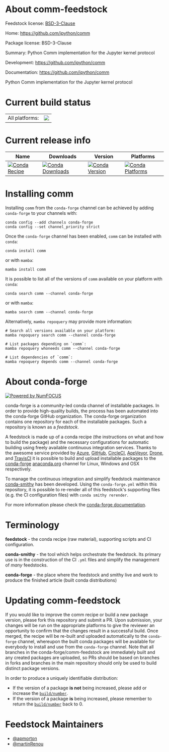 About comm-feedstock
====================

Feedstock license: [BSD-3-Clause](https://github.com/conda-forge/comm-feedstock/blob/main/LICENSE.txt)

Home: https://github.com/ipython/comm

Package license: BSD-3-Clause

Summary: Python Comm implementation for the Jupyter kernel protocol

Development: https://github.com/ipython/comm

Documentation: https://github.com/ipython/comm

Python Comm implementation for the Jupyter kernel protocol

Current build status
====================


<table><tr><td>All platforms:</td>
    <td>
      <a href="https://dev.azure.com/conda-forge/feedstock-builds/_build/latest?definitionId=18018&branchName=main">
        <img src="https://dev.azure.com/conda-forge/feedstock-builds/_apis/build/status/comm-feedstock?branchName=main">
      </a>
    </td>
  </tr>
</table>

Current release info
====================

| Name | Downloads | Version | Platforms |
| --- | --- | --- | --- |
| [![Conda Recipe](https://img.shields.io/badge/recipe-comm-green.svg)](https://anaconda.org/conda-forge/comm) | [![Conda Downloads](https://img.shields.io/conda/dn/conda-forge/comm.svg)](https://anaconda.org/conda-forge/comm) | [![Conda Version](https://img.shields.io/conda/vn/conda-forge/comm.svg)](https://anaconda.org/conda-forge/comm) | [![Conda Platforms](https://img.shields.io/conda/pn/conda-forge/comm.svg)](https://anaconda.org/conda-forge/comm) |

Installing comm
===============

Installing `comm` from the `conda-forge` channel can be achieved by adding `conda-forge` to your channels with:

```
conda config --add channels conda-forge
conda config --set channel_priority strict
```

Once the `conda-forge` channel has been enabled, `comm` can be installed with `conda`:

```
conda install comm
```

or with `mamba`:

```
mamba install comm
```

It is possible to list all of the versions of `comm` available on your platform with `conda`:

```
conda search comm --channel conda-forge
```

or with `mamba`:

```
mamba search comm --channel conda-forge
```

Alternatively, `mamba repoquery` may provide more information:

```
# Search all versions available on your platform:
mamba repoquery search comm --channel conda-forge

# List packages depending on `comm`:
mamba repoquery whoneeds comm --channel conda-forge

# List dependencies of `comm`:
mamba repoquery depends comm --channel conda-forge
```


About conda-forge
=================

[![Powered by
NumFOCUS](https://img.shields.io/badge/powered%20by-NumFOCUS-orange.svg?style=flat&colorA=E1523D&colorB=007D8A)](https://numfocus.org)

conda-forge is a community-led conda channel of installable packages.
In order to provide high-quality builds, the process has been automated into the
conda-forge GitHub organization. The conda-forge organization contains one repository
for each of the installable packages. Such a repository is known as a *feedstock*.

A feedstock is made up of a conda recipe (the instructions on what and how to build
the package) and the necessary configurations for automatic building using freely
available continuous integration services. Thanks to the awesome service provided by
[Azure](https://azure.microsoft.com/en-us/services/devops/), [GitHub](https://github.com/),
[CircleCI](https://circleci.com/), [AppVeyor](https://www.appveyor.com/),
[Drone](https://cloud.drone.io/welcome), and [TravisCI](https://travis-ci.com/)
it is possible to build and upload installable packages to the
[conda-forge](https://anaconda.org/conda-forge) [anaconda.org](https://anaconda.org/)
channel for Linux, Windows and OSX respectively.

To manage the continuous integration and simplify feedstock maintenance
[conda-smithy](https://github.com/conda-forge/conda-smithy) has been developed.
Using the ``conda-forge.yml`` within this repository, it is possible to re-render all of
this feedstock's supporting files (e.g. the CI configuration files) with ``conda smithy rerender``.

For more information please check the [conda-forge documentation](https://conda-forge.org/docs/).

Terminology
===========

**feedstock** - the conda recipe (raw material), supporting scripts and CI configuration.

**conda-smithy** - the tool which helps orchestrate the feedstock.
                   Its primary use is in the construction of the CI ``.yml`` files
                   and simplify the management of *many* feedstocks.

**conda-forge** - the place where the feedstock and smithy live and work to
                  produce the finished article (built conda distributions)


Updating comm-feedstock
=======================

If you would like to improve the comm recipe or build a new
package version, please fork this repository and submit a PR. Upon submission,
your changes will be run on the appropriate platforms to give the reviewer an
opportunity to confirm that the changes result in a successful build. Once
merged, the recipe will be re-built and uploaded automatically to the
`conda-forge` channel, whereupon the built conda packages will be available for
everybody to install and use from the `conda-forge` channel.
Note that all branches in the conda-forge/comm-feedstock are
immediately built and any created packages are uploaded, so PRs should be based
on branches in forks and branches in the main repository should only be used to
build distinct package versions.

In order to produce a uniquely identifiable distribution:
 * If the version of a package **is not** being increased, please add or increase
   the [``build/number``](https://docs.conda.io/projects/conda-build/en/latest/resources/define-metadata.html#build-number-and-string).
 * If the version of a package **is** being increased, please remember to return
   the [``build/number``](https://docs.conda.io/projects/conda-build/en/latest/resources/define-metadata.html#build-number-and-string)
   back to 0.

Feedstock Maintainers
=====================

* [@apmorton](https://github.com/apmorton/)
* [@martinRenou](https://github.com/martinRenou/)

